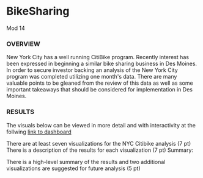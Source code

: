 # BikeSharing
Mod 14

### OVERVIEW

New York City has a well running CitiBike program.  Recently interest has been expressed in beginning a similar bike sharing business in Des Moines.  In order to secure investor backing an analysis of the New York City program was completed utilizing one month's data. There are many valuable points to be gleaned from the review of this data as well as some important takeaways that should be considered for implementation in Des Moines.


### RESULTS
The visuals below can be viewed in more detail and with interactivity at the follwing [link to dashboard](https://public.tableau.com/app/profile/rachel.rautenberg/viz/NYCCitiBikeChallenge_Mod14/Story1?publish=yes)


There are at least seven visualizations for the NYC Citibike analysis (7 pt)
There is a description of the results for each visualization (7 pt)
Summary:

There is a high-level summary of the results and two additional visualizations are suggested for future analysis (5 pt)
